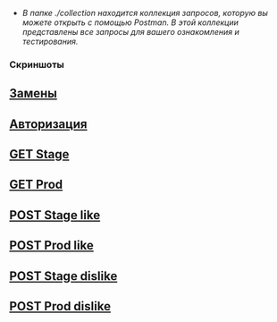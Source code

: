 - _В папке ./collection находится коллекция запросов, которую вы можете открыть с помощью Postman. В этой коллекции представлены все запросы для вашего ознакомления и тестирования._


### Скриншоты

[Замены](./Screenshots/Замены.jpg)
-
[Авторизация](/Screenshots/Авторизация.jpg)
-
[GET Stage](/Screenshots/get_stage.jpg)
-
[GET Prod](/Screenshots/get_prod.jpg)
-
[POST Stage like](/Screenshots/post_like_stage.jpg)
-
[POST Prod like](/Screenshots/post_like_prod.jpg)
-
[POST Stage dislike](/Screenshots/post_dislike_stage.jpg)
-
[POST Prod dislike](/Screenshots/post_dislike_prod.jpg)
-
